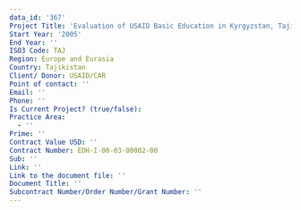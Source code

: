 ```yaml
---
data_id: '367'
Project Title: 'Evaluation of USAID Basic Education in Kyrgyzstan, Tajikistan, and Uzbekistan'
Start Year: '2005'
End Year: ''
ISO3 Code: TAJ
Region: Europe and Eurasia
Country: Tajikistan
Client/ Donor: USAID/CAR
Point of contact: ''
Email: ''
Phone: ''
Is Current Project? (true/false): 
Practice Area:
  - ''
Prime: ''
Contract Value USD: ''
Contract Number: EDH-I-00-03-00002-00
Sub: ''
Link: ''
Link to the document file: ''
Document Title: ''
Subcontract Number/Order Number/Grant Number: ''
---
```


